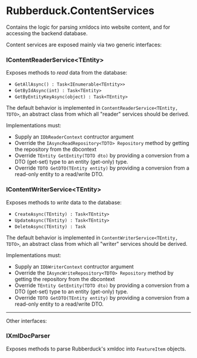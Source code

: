 ﻿# Rubberduck.ContentServices  
Contains the logic for parsing xmldocs into website content, and for accessing the backend database.

Content services are exposed mainly via two generic interfaces:

### IContentReaderService\<TEntity>  
Exposes methods to _read_ data from the database:

 - `GetAllAsync() : Task<IEnumerable<TEntity>>`
 - `GetByIdAsync(int) : Task<TEntity>`
 - `GetByEntityKeyAsync(object) : Task<TEntity>`

The default behavior is implemented in `ContentReaderService<TEntity, TDTO>`, an abstract class from which all "reader" services should be derived.

Implementations must:

 - Supply an `IDbReaderContext` contructor argument
 - Override the `IAsyncReadRepository<TDTO> Repository` method by getting the repository from the dbcontext
 - Override `TEntity GetEntity(TDTO dto)` by providing a conversion from a DTO (get-set) type to an entity (get-only) type.
 - Override `TDTO GetDTO(TEntity entity)` by providing a conversion from a read-only entity to a read/write DTO.

### IContentWriterService\<TEntity>  
Exposes methods to _write_ data to the database:

 - `CreateAsync(TEntity) : Task<TEntity>`
 - `UpdateAsync(TEntity) : Task<TEntity>`
 - `DeleteAsync(TEntity) : Task`

The default behavior is implemented in `ContentWriterService<TEntity, TDTO>`, an abstract class from which all "writer" services should be derived.

Implementations must:

 - Supply an `IDbWriterContext` contructor argument
 - Override the `IAsyncWriteRepository<TDTO> Repository` method by getting the repository from the dbcontext
 - Override `TEntity GetEntity(TDTO dto)` by providing a conversion from a DTO (get-set) type to an entity (get-only) type.
 - Override `TDTO GetDTO(TEntity entity)` by providing a conversion from a read-only entity to a read/write DTO.

---

Other interfaces:

### IXmlDocParser  
Exposes methods to parse Rubberduck's xmldoc into `FeatureItem` objects.